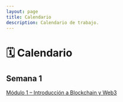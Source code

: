 ```yaml
---
layout: page
title: Calendario
description: Calendario de trabajo.
---
```


# 🗓️ Calendario

## Semana 1  
[Módulo 1 – Introducción a Blockchain y Web3](/calendario/semana-1/)


<!-- 
## Semana 2
[Módulo 2 – Ecosistema Ethereum y Herramientas](/_modules/week-02.md)

## Semana 3
[Módulo 3 – Programación con Solidity](/_modules/week-03.md)

## Semana 4
[Módulo 4 – Desarrollo de Aplicaciones Web3](/_modules/week-04.md)
-->
